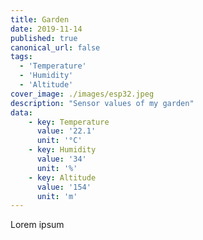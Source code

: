 ```yaml
---
title: Garden
date: 2019-11-14
published: true
canonical_url: false
tags: 
  - 'Temperature' 
  - 'Humidity'
  - 'Altitude'
cover_image: ./images/esp32.jpeg
description: "Sensor values of my garden"
data:
    - key: Temperature
      value: '22.1'
      unit: '°C'
    - key: Humidity
      value: '34'
      unit: '%'
    - key: Altitude
      value: '154'
      unit: 'm'
---
```

Lorem ipsum